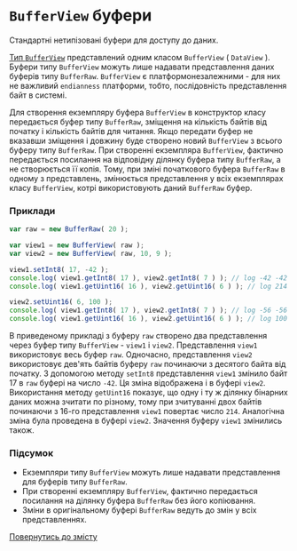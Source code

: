 # <code>BufferView</code> буфери

Cтандартні нетипізовані буфери для доступу до даних.

[Тип `BufferView`](https://developer.mozilla.org/en-US/docs/Web/JavaScript/Reference/Global_Objects/DataView) представлений одним класом `BufferView` ( `DataView` ). Буфери типу `BufferView` можуть лише надавати представлення даних буферів типу `BufferRaw`. `BufferView` є платформонезалежними - для них не важливий `endianness` платформи, тобто, послідовність представлення байт в системі.

Для створення екземпляру буфера `BufferView` в конструктор класу передається буфер типу `BufferRaw`, зміщення на кількість байтів від початку і кількість байтів для читання. Якщо передати буфер не вказавши зміщення і довжину буде створено новий `BufferView` з всього буферу типу `BufferRaw`. При створенні екземпляра `BufferView`, фактично передається посилання на відповідну ділянку буфера типу `BufferRaw`, а не створюється її копія. Тому, при зміні початкового буфера `BufferRaw` в одному з представлень, змінюється представлення у всіх екземплярах класу `BufferView`, котрі використовують даний `BufferRaw` буфер.

### Приклади

```js
var raw = new BufferRaw( 20 );

var view1 = new BufferView( raw );
var view2 = new BufferView( raw, 10, 9 );

view1.setInt8( 17, -42 );
console.log( view1.getInt8( 17 ), view2.getInt8( 7 ) ); // log -42 -42
console.log( view1.getUint16( 16 ), view2.getUint16( 6 ) ); // log 214 214

view2.setUint16( 6, 100 );
console.log( view1.getInt8( 17 ), view2.getInt8( 7 ) ); // log -56 -56
console.log( view1.getUint16( 16 ), view2.getUint16( 6 ) ); // log 100 100
```

В приведеному прикладі з буферу `raw` створено два представлення через буфер типу `BufferView` - `view1` i `view2`. Представлення `view1` використовує весь буфер `raw`. Одночасно, представлення `view2` використовує дев'ять байтів буферу `raw` починаючи з десятого байта від початку. З допомогою методу `setInt8` представлення `view1` змінило байт 17 в `raw` буфері на число `-42`. Ця зміна відображена і в буфері `view2`. Використання методу `getUint16` показує, що одну і ту ж ділянку бінарних даних можна зчитати по різному, тому при зчитуванні двох байтів починаючи з 16-го представлення `view1` повертає число `214`. Аналогічна зміна була проведена в буфері `view2`. Значення буферу `view1` змінились також.

### Підсумок

- Екземпляри типу `BufferView` можуть лише надавати представлення для буферів типу `BufferRaw`.
- При створенні екземпляру `BufferView`, фактично передається посилання на ділянку буфера `BufferRaw` без його копіювання.
- Зміни в оригінальному буфері `BufferRaw` ведуть до змін у всіх представленнях.

[Повернутись до змісту](../README.md#Концепції)

